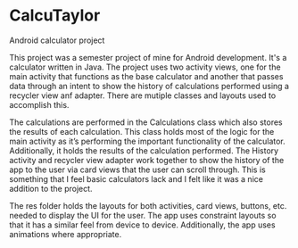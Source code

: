 # CalcuTaylor
Android calculator project

This project was a semester project of mine for Android development. It's a calculator written in Java. The project uses two activity views, one for the main activity that functions as the base calculator and another that passes data through an intent to show the history of calculations performed using a recycler view anf adapter. There are mutiple classes and layouts used to accomplish this.

The calculations are performed in the Calculations class which also stores the results of each calculation. This class holds most of the logic for the main activity as it’s performing the important functionality of the calculator. Additionally, it holds the results of the calculation performed. The History activity and recycler view adapter work together to show the history of the app to the user via card views that the user can scroll through. This is something that I feel basic calculators lack and I felt like it was a nice addition to the project.

The res folder holds the layouts for both activities, card views, buttons, etc. needed to display the UI for the user. The app uses constraint layouts so that it has a similar feel from device to device. Additionally, the app uses animations where appropriate.
